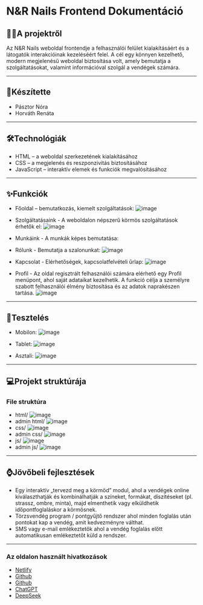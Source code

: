# N&R Nails Frontend Dokumentáció
## 💅🏻A projektről
Az N&R Nails weboldal frontendje a felhasználói felület kialakításáért és a látogatók interakcióinak kezeléséért felel. A cél egy könnyen kezelhető, modern megjelenésű weboldal biztosítása volt, amely bemutatja a szolgáltatásokat, valamint információval szolgál a vendégek számára.

---
## 🎀Készítette
- Pásztor Nóra
- Horváth Renáta

---
## 🛠️Technológiák
- HTML – a weboldal szerkezetének kialakításához
- CSS – a megjelenés és reszponzivitás biztosításához
- JavaScript – interaktív elemek és funkciók megvalósításához

---
## ✨Funkciók
- Főoldal – bemutatkozás, kiemelt szolgáltatások:
![image](https://github.com/user-attachments/assets/090b755f-436f-415e-a5d1-100c9591dd74)

- Szolgáltatásaink - A weboldalon népszerű körmös szolgáltatások érhetők el:
![image](https://github.com/user-attachments/assets/6ea7b6a5-c8eb-4c1b-bc29-35431ca0a65e)

- Munkáink - A munkák képes bemutatása:


- Rólunk - Bemutatja a szalonunkat:
![image](https://github.com/user-attachments/assets/22b29ec4-a7bc-4e59-8238-923214b38b2b)

- Kapcsolat - Elérhetőségek, kapcsolatfelvételi űrlap:
![image](https://github.com/user-attachments/assets/ef6e9ba8-0eb2-4b2f-89b5-4f1c93006131)

- Profil - Az oldal regisztrált felhasználói számára elérhető egy Profil menüpont, ahol saját adataikat kezelhetik. A funkció célja a személyre szabott felhasználói élmény biztosítása és az adatok naprakészen tartása.
![image](https://github.com/user-attachments/assets/de756e3c-784d-489f-86de-e1ceafeb83a0)


---
## 🧪Tesztelés
- Mobilon:
![image](https://github.com/user-attachments/assets/a2d819aa-847c-48d1-a229-170ae1be4afc)

- Tablet:
![image](https://github.com/user-attachments/assets/76fcd180-14cc-492c-92c6-abc2986a4d03)

- Asztali:
![image](https://github.com/user-attachments/assets/07ec2323-3ebc-4d25-ab05-b8a5686029cd)


---
## 💻Projekt struktúrája
### File struktúra
- html/
![image](https://github.com/user-attachments/assets/114b21c8-38fc-45b2-8fb5-a323f7d30111)
- admin html/
![image](https://github.com/user-attachments/assets/796e0f4a-a217-4fef-9034-cf8e6a1ffc15)
- css/
![image](https://github.com/user-attachments/assets/2fb6c380-e8d8-47dc-bd01-9d3f926156ff)
- admin css/
![image](https://github.com/user-attachments/assets/97fd60b3-0e94-4f6f-927e-3445d035d235)
- js/
![image](https://github.com/user-attachments/assets/3295af5f-20ef-4599-b1d1-80d5fdb68ef2)
- admin js/
![image](https://github.com/user-attachments/assets/cb00b8f0-d0dc-4b4e-91d0-f55cae0018fc)


---
## ⌚Jövőbeli fejlesztések
- Egy interaktív „tervezd meg a körmöd” modul, ahol a vendégek online kiválaszthatják és kombinálhatják a színeket, formákat, díszítéseket (pl. strassz, ombre, minta), majd elmenthetik vagy elküldhetik időpontfoglaláskor a körmösnek.
- Törzsvendég program / pontgyűjtő rendszer ahol minden foglalás után pontokat kap a vendég, amit kedvezményre válthat.
- SMS vagy e-mail emlékeztetők ahol a vendég foglalás előtt automatikusan emlékeztetőt küld a rendszer.

---
### Az oldalon használt hivatkozások
- [Netlify](https://app.netlify.com)
- [Github](https://github.com)
- [Github](https://github.com)
- [ChatGPT](https://chatgpt.com)
- [DeepSeek](https://deepseak.ai)

















